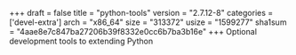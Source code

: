 +++
draft = false
title = "python-tools"
version = "2.7.12-8"
categories = ['devel-extra']
arch = "x86_64"
size = "313372"
usize = "1599277"
sha1sum = "4aae8e7c847ba27206b39f8332e0cc6b7ba3b16e"
+++
Optional development tools to extending Python